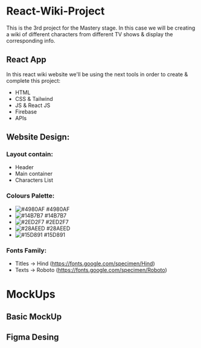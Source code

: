 # React-Wiki-Project
This is the 3rd project for the Mastery stage. In this case we will be creating a wiki of different characters from different TV shows &amp; display the corresponding info. 

## React App
In this react wiki website we'll be using the next tools in order to create & complete this project:
- HTML
- CSS & Tailwind
- JS & React JS
- Firebase
- APIs

## Website Design:
### Layout contain:
- Header
- Main container
- Characters List

### Colours Palette:
- ![#4980AF](https://via.placeholder.com/15/4980AF/000000?text=+) #4980AF
- ![#14B7B7](https://via.placeholder.com/15/14B7B7/000000?text=+) #14B7B7
- ![#2ED2F7](https://via.placeholder.com/15/2ED2F7/000000?text=+) #2ED2F7
- ![#28AEED](https://via.placeholder.com/15/28AEED/000000?text=+) #28AEED
- ![#15D891](https://via.placeholder.com/15/15D891/000000?text=+) #15D891

### Fonts Family:
- Titles -> Hind (https://fonts.google.com/specimen/Hind)
- Texts -> Roboto (https://fonts.google.com/specimen/Roboto)

# MockUps

## Basic MockUp

## Figma Desing
